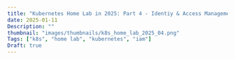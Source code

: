 ```yaml
---
title: "Kubernetes Home Lab in 2025: Part 4 - Identiy & Access Management"
date: 2025-01-11
Description: ""
thumbnail: "images/thumbnails/k8s_home_lab_2025_04.png"
Tags: ["k8s", "home lab", "kubernetes", "iam"]
Draft: true
---
```

